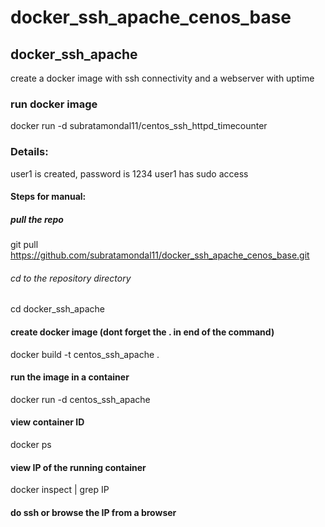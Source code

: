 # docker_ssh_apache_cenos_base

## docker_ssh_apache

create a docker image with ssh connectivity and a webserver with uptime

### run docker image
docker run -d subratamondal11/centos_ssh_httpd_timecounter

### Details:
user1 is created, password is 1234
user1 has sudo access


#### Steps for manual:

##### pull the repo
git pull https://github.com/subratamondal11/docker_ssh_apache_cenos_base.git

###### cd to the repository directory
cd docker_ssh_apache

#### create docker image (dont forget the . in end of the command)
docker build -t centos_ssh_apache .

#### run the image in a container
docker run -d centos_ssh_apache

#### view container ID
docker ps

#### view IP of the running container
docker inspect <containerID> | grep IP

#### do ssh or browse the IP from a browser
